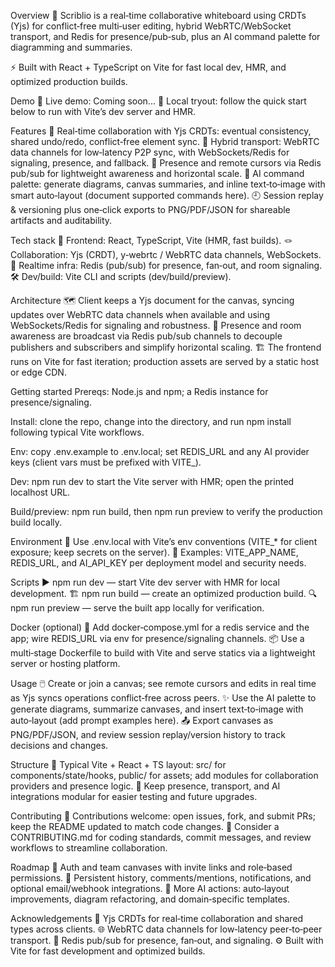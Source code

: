 Overview
🎨 Scriblio is a real‑time collaborative whiteboard using CRDTs (Yjs) for conflict‑free multi‑user editing, hybrid WebRTC/WebSocket transport, and Redis for presence/pub‑sub, plus an AI command palette for diagramming and summaries.

⚡ Built with React + TypeScript on Vite for fast local dev, HMR, and optimized production builds.

Demo
🚀 Live demo: Coming soon...
🧪 Local tryout: follow the quick start below to run with Vite’s dev server and HMR.

Features
🤝 Real‑time collaboration with Yjs CRDTs: eventual consistency, shared undo/redo, conflict‑free element sync.
📡 Hybrid transport: WebRTC data channels for low‑latency P2P sync, with WebSockets/Redis for signaling, presence, and fallback.
👥 Presence and remote cursors via Redis pub/sub for lightweight awareness and horizontal scale.
🧠 AI command palette: generate diagrams, canvas summaries, and inline text‑to‑image with smart auto‑layout (document supported commands here).
🕘 Session replay & versioning plus one‑click exports to PNG/PDF/JSON for shareable artifacts and auditability.

Tech stack
🧩 Frontend: React, TypeScript, Vite (HMR, fast builds).
🪢 Collaboration: Yjs (CRDT), y‑webrtc / WebRTC data channels, WebSockets.
🧷 Realtime infra: Redis (pub/sub) for presence, fan‑out, and room signaling.
🛠️ Dev/build: Vite CLI and scripts (dev/build/preview).

Architecture
🗺️ Client keeps a Yjs document for the canvas, syncing updates over WebRTC data channels when available and using WebSockets/Redis for signaling and robustness.
📣 Presence and room awareness are broadcast via Redis pub/sub channels to decouple publishers and subscribers and simplify horizontal scaling.
🏗️ The frontend runs on Vite for fast iteration; production assets are served by a static host or edge CDN.

Getting started
Prereqs: Node.js and npm; a Redis instance for presence/signaling.

Install: clone the repo, change into the directory, and run npm install following typical Vite workflows.

Env: copy .env.example to .env.local; set REDIS_URL and any AI provider keys (client vars must be prefixed with VITE_).

Dev: npm run dev to start the Vite server with HMR; open the printed localhost URL.

Build/preview: npm run build, then npm run preview to verify the production build locally.

Environment
🔐 Use .env.local with Vite’s env conventions (VITE_* for client exposure; keep secrets on the server).
🔧 Examples: VITE_APP_NAME, REDIS_URL, and AI_API_KEY per deployment model and security needs.

Scripts
▶️ npm run dev — start Vite dev server with HMR for local development.
🏗️ npm run build — create an optimized production build.
🔍 npm run preview — serve the built app locally for verification.

Docker (optional)
🐳 Add docker‑compose.yml for a redis service and the app; wire REDIS_URL via env for presence/signaling channels.
📦 Use a multi‑stage Dockerfile to build with Vite and serve statics via a lightweight server or hosting platform.

Usage
🖱️ Create or join a canvas; see remote cursors and edits in real time as Yjs syncs operations conflict‑free across peers.
✨ Use the AI palette to generate diagrams, summarize canvases, and insert text‑to‑image with auto‑layout (add prompt examples here).
📤 Export canvases as PNG/PDF/JSON, and review session replay/version history to track decisions and changes.

Structure
📂 Typical Vite + React + TS layout: src/ for components/state/hooks, public/ for assets; add modules for collaboration providers and presence logic.
🧭 Keep presence, transport, and AI integrations modular for easier testing and future upgrades.

Contributing
🤝 Contributions welcome: open issues, fork, and submit PRs; keep the README updated to match code changes.
📝 Consider a CONTRIBUTING.md for coding standards, commit messages, and review workflows to streamline collaboration.

Roadmap
🔐 Auth and team canvases with invite links and role‑based permissions.
💬 Persistent history, comments/mentions, notifications, and optional email/webhook integrations.
🧠 More AI actions: auto‑layout improvements, diagram refactoring, and domain‑specific templates.

Acknowledgements
🧮 Yjs CRDTs for real‑time collaboration and shared types across clients.
🌐 WebRTC data channels for low‑latency peer‑to‑peer transport.
📣 Redis pub/sub for presence, fan‑out, and signaling.
⚙️ Built with Vite for fast development and optimized builds.
